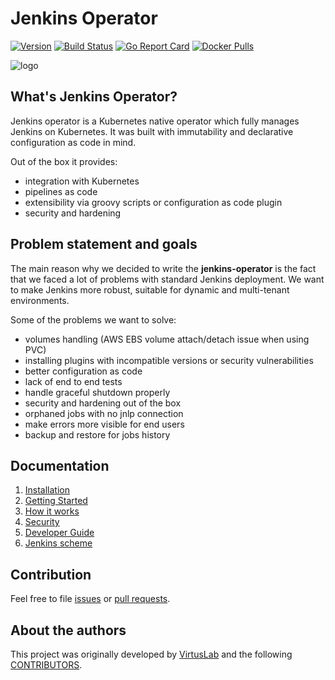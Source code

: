 # Jenkins Operator

[![Version](https://img.shields.io/badge/version-v0.1.1-brightgreen.svg)](https://github.com/jenkinsci/kubernetes-operator/releases/tag/v0.1.1)
[![Build Status](https://travis-ci.org/jenkinsci/kubernetes-operator.svg?branch=master)](https://travis-ci.org/jenkinsci/kubernetes-operator)
[![Go Report Card](https://goreportcard.com/badge/github.com/jenkinsci/kubernetes-operator "Go Report Card")](https://goreportcard.com/report/github.com/jenkinsci/kubernetes-operator)
[![Docker Pulls](https://img.shields.io/docker/pulls/virtuslab/jenkins-operator.svg)](https://hub.docker.com/r/virtuslab/jenkins-operator/tags)

![logo](/assets/jenkins_gopher_wide.png)

## What's Jenkins Operator?

Jenkins operator is a Kubernetes native operator which fully manages Jenkins on Kubernetes.
It was built with immutability and declarative configuration as code in mind.

Out of the box it provides:
- integration with Kubernetes
- pipelines as code
- extensibility via groovy scripts or configuration as code plugin
- security and hardening

## Problem statement and goals

The main reason why we decided to write the **jenkins-operator** is the fact that we faced a lot of problems with standard Jenkins deployment.
We want to make Jenkins more robust, suitable for dynamic and multi-tenant environments. 

Some of the problems we want to solve:
- volumes handling (AWS EBS volume attach/detach issue when using PVC)
- installing plugins with incompatible versions or security vulnerabilities
- better configuration as code
- lack of end to end tests
- handle graceful shutdown properly
- security and hardening out of the box
- orphaned jobs with no jnlp connection
- make errors more visible for end users
- backup and restore for jobs history

## Documentation

1. [Installation][installation]
2. [Getting Started][getting_started]
3. [How it works][how_it_works]
4. [Security][security]
5. [Developer Guide][developer_guide]
5. [Jenkins scheme][jenkins_scheme]

## Contribution

Feel free to file [issues](https://github.com/jenkinsci/kubernetes-operator/issues) or [pull requests](https://github.com/jenkinsci/kubernetes-operator/pulls).    

## About the authors

This project was originally developed by [VirtusLab](https://virtuslab.com/) and the following [CONTRIBUTORS](https://github.com/jenkinsci/kubernetes-operator/graphs/contributors).

[installation]:docs/installation.md
[getting_started]:docs/getting-started.md
[how_it_works]:docs/how-it-works.md
[security]:docs/security.md
[developer_guide]:docs/developer-guide.md
[jenkins_scheme]:docs/jenkins-v1alpha2-scheme.md